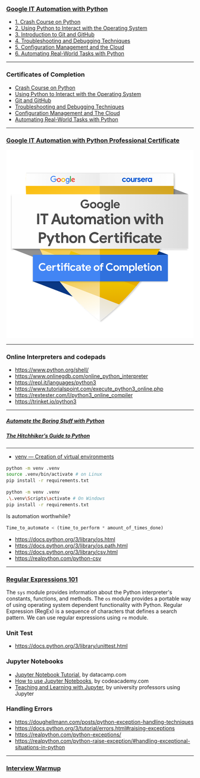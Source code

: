 ### [Google IT Automation with Python](https://www.coursera.org/professional-certificates/google-it-automation)

- [1. Crash Course on Python](https://www.coursera.org/learn/python-crash-course)
- [2. Using Python to Interact with the Operating System](https://www.coursera.org/learn/python-operating-system)
- [3. Introduction to Git and GitHub](https://www.coursera.org/learn/introduction-git-github)
- [4. Troubleshooting and Debugging Techniques](https://www.coursera.org/learn/troubleshooting-debugging-techniques)
- [5. Configuration Management and the Cloud](https://www.coursera.org/learn/configuration-management-cloud)
- [6. Automating Real-World Tasks with Python](https://www.coursera.org/learn/automating-real-world-tasks-python)

---

### Certificates of Completion

- [Crash Course on Python](https://coursera.org/share/4e974629deb4ddd8a429465f880457a8)
- [Using Python to Interact with the Operating System](https://coursera.org/share/4906b2cc27271676e31efef94de10666)
- [Git and GitHub](https://coursera.org/share/2e664ed7624ad27981b8f8f2c32b97c9)
- [Troubleshooting and Debugging Techniques](https://coursera.org/share/5fb9763594d23c2d207da3c41c91152d)
- [Configuration Management and The Cloud](https://coursera.org/share/e0843808a66f5f09fb0f975144c3f31e)
- [Automating Real-World Tasks with Python](https://coursera.org/share/1f700b5a5fdaaa7dcc0c28140aef0d03)

---

### [Google IT Automation with Python Professional Certificate](https://www.credly.com/badges/7a27338f-6a4d-4fa4-8c0b-6b280b35a47e/public_url)

![Google IT Automation with Python Professional Certificate](google-it-automation-with-python-professional-certi.png)

---

### Online Interpreters and codepads

- https://www.python.org/shell/
- https://www.onlinegdb.com/online_python_interpreter
- https://repl.it/languages/python3
- https://www.tutorialspoint.com/execute_python3_online.php
- https://rextester.com/l/python3_online_compiler
- https://trinket.io/python3

---

##### [Automate the Boring Stuff with Python](https://automatetheboringstuff.com/)

##### [The Hitchhiker’s Guide to Python](https://docs.python-guide.org/)

---

- [venv — Creation of virtual environments](https://docs.python.org/3/library/venv.html)

```bash
python -m venv .venv
source .venv/bin/activate # on Linux
pip install -r requirements.txt
```

```bash
python -m venv .venv
.\.venv\Scripts\activate # On Windows
pip install -r requirements.txt
```

Is automation worthwhile?

```python
Time_to_automate < (time_to_perform * amount_of_times_done)
```

- https://docs.python.org/3/library/os.html
- https://docs.python.org/3/library/os.path.html
- https://docs.python.org/3/library/csv.html
- https://realpython.com/python-csv

---

### [Regular Expressions 101](https://regex101.com/)

The `sys` module provides information about the Python interpreter's constants, functions, and methods.
The `os` module provides a portable way of using operating system dependent functionality with Python.
Regular Expression (RegEx) is a sequence of characters that defines a search pattern. We can use regular expressions using `re` module.

### Unit Test

- https://docs.python.org/3/library/unittest.html

### Jupyter Notebooks

- [Jupyter Notebook Tutorial](https://www.datacamp.com/community/tutorials/tutorial-jupyter-notebook), by datacamp.com
- [How to use Jupyter Notebooks](https://www.codecademy.com/article/how-to-use-jupyter-notebooks), by codeacademy.com
- [Teaching and Learning with Jupyter](https://jupyter4edu.github.io/jupyter-edu-book/), by university professors using Jupyter

### Handling Errors

- https://doughellmann.com/posts/python-exception-handling-techniques
- https://docs.python.org/3/tutorial/errors.html#raising-exceptions
- https://realpython.com/python-exceptions/
- https://realpython.com/python-raise-exception/#handling-exceptional-situations-in-python

---

### [Interview Warmup](https://grow.google/certificates/interview-warmup/)
